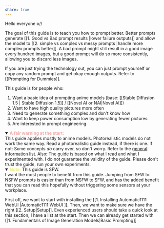 ```yaml
---
share: true
---
```



Hello everyone o//

The goal of this guide is to teach you how to prompt better. 
Better prompts generate [[1. Good vs Bad prompt results |lower failure outputs]] and allow the model to [[2. simple vs complex vs messy prompts |handle more complex prompts better]]. A bad prompt might still result in a good image every hundred images, but a good prompt will do so more consistently, allowing you to discard less images. 

If you are just trying the technology out, you can just prompt yourself or copy any random prompt and get okay enough outputs. Refer to [[Prompting for Dummies]].

This guide is for people who:
1. Want a basic idea of prompting anime models (base: [[Stable Diffusion 1.5 | Stable Diffusion 1.5]] / [[Novel AI or NAI|Novel AI]])
2. Want to have high quality pictures more often
3. Need to generate something complex and don't know how
4. Want to keep power consumption low by generating fewer pictures
5. Are interested in prompt engineering

<details open> <summary><b><font 
color=F1ACAB>A fair warning at the start:</font> </b></summary>
This guide applies mostly to anime models. Photorealistic models do not work the same way. Read a photorealistic guide instead, if there is one. If not: Some concepts <i>do</i> carry over, so don't worry. Refer to the <a href="INSERTLINKHERE">general information list</a>. 
Also: The guide is based on what I read and what I experimented with. I do not guarantee the validity of the guide. Please don't trust the guide, run your own experiments. 
</details>

<details open><summary><b><font color=EDED96>Note:</font></b> This guide is SFW.</summary> 
I want the most people to benefit from this guide. Jumping from SFW to NSFW prompts is easier than from NSFW to SFW, and has the added benefit that you can read this hopefully without triggering some sensors at your workplace.
</details>

First off, we want to start with installing the [[1. Installing Automatic1111 WebUI |Automatic1111 WebUI ]]. 
Then, we want to make sure we have the right [[2. Setup|Setup]]. Even experienced users should take a quick look at this section, I have a list at the start. 
Then we can already get started with [[1. Fundamentals of Image Generation Models|Basic Prompting]]


